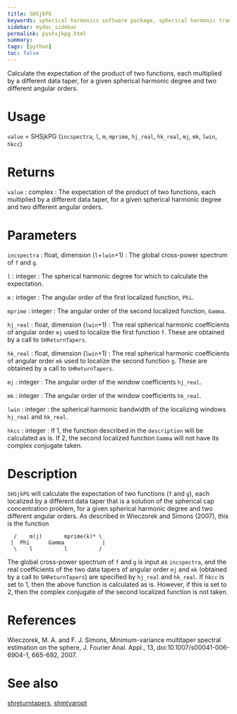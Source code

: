 ```yaml
---
title: SHSjkPG
keywords: spherical harmonics software package, spherical harmonic transform, legendre functions, multitaper spectral analysis, fortran, Python, gravity, magnetic field
sidebar: mydoc_sidebar
permalink: pyshsjkpg.html
summary:
tags: [python]
toc: false
---
```


Calculate the expectation of the product of two functions, each multiplied by a different data taper, for a given spherical harmonic degree and two different angular orders.

# Usage

`value` = SHSjkPG (`incspectra`, `l`, `m`, `mprime`, `hj_real`, `hk_real`, `mj`, `mk`, `lwin`, `hkcc`)

# Returns

`value` : complex
:   The expectation of the product of two functions, each multiplied by a different data taper, for a given spherical harmonic degree and two different angular orders.

# Parameters

`incspectra` : float, dimension (`l`+`lwin`+1)
:   The global cross-power spectrum of `f` and `g`.

`l` : integer
:   The spherical harmonic degree for which to calculate the expectation.

`m` :  integer
:   The angular order of the first localized function, `Phi`.

`mprime` : integer
:   The angular order of the second localized function, `Gamma`.

`hj_real` : float, dimension (`lwin`+1)
:   The real spherical harmonic coefficients of angular order `mj` used to localize the first function `f`. These are obtained by a call to `SHReturnTapers`.

`hk_real` : float, dimension (`lwin`+1)
:   The real spherical harmonic coefficients of angular order `mk` used to localize the second function `g`. These are obtained by a call to `SHReturnTapers`.

`mj` : integer
:   The angular order of the window coefficients `hj_real`.

`mk` : integer
:   The angular order of the window coefficients `hk_real`.

`lwin` : integer
:   the spherical harmonic bandwidth of the localizing windows `hj_real` and `hk_real`.

`hkcc` : integer
:   If 1, the function described in the `description` will be calculated as is. If 2, the second localized function `Gamma` will not have its complex conjugate taken.

# Description

`SHSjkPG` will calculate the expectation of two functions (`f` and `g`), each localized by a different data taper that is a solution of the spherical cap concentration problem, for a given spherical harmonic degree and two different angular orders. As described in Wieczorek and Simons (2007), this is the function

      /    m(j)       mprime(k)* \
     |  Phi      Gamma            |
      \    l          l          /

The global cross-power spectrum of `f` and `g` is input as `incspectra`, and the real coefficients of the two data tapers of angular order `mj` and `mk` (obtained by a call to `SHReturnTapers`) are specified by `hj_real` and `hk_real`. If `hkcc` is set to 1, then the above function is calculated as is. However, if this is set to 2, then the complex conjugate of the second localized function is not taken.

# References

Wieczorek, M. A. and F. J. Simons, Minimum-variance multitaper spectral estimation on the sphere, J. Fourier Anal. Appl., 13, doi:10.1007/s00041-006-6904-1, 665-692, 2007.

# See also

[shreturntapers](pyshreturntapers.html), [shmtvaropt](pyshmtvaropt.html)

